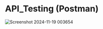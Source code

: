 # API_Testing (Postman)

![Screenshot 2024-11-19 003654](https://github.com/user-attachments/assets/ecfef261-7070-4848-b51c-e0836d20e186)
